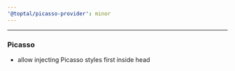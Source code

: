 ```yaml
---
'@toptal/picasso-provider': minor
---
```


---
### Picasso

- allow injecting Picasso styles first inside head

